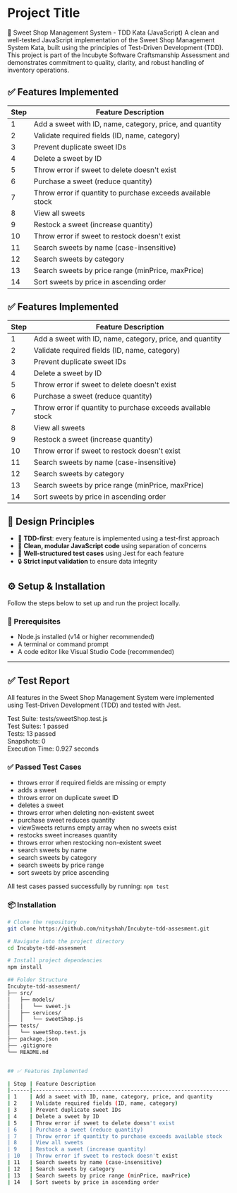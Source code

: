 
# Project Title

🍭 Sweet Shop Management System - TDD Kata (JavaScript)
A clean and well-tested JavaScript implementation of the Sweet Shop Management System Kata, built using the principles of Test-Driven Development (TDD).
This project is part of the Incubyte Software Craftsmanship Assessment and demonstrates commitment to quality, clarity, and robust handling of inventory operations.





## ✅ Features Implemented

| Step | Feature Description                                                   |
|------|------------------------------------------------------------------------|
| 1    | Add a sweet with ID, name, category, price, and quantity              |
| 2    | Validate required fields (ID, name, category)                         |
| 3    | Prevent duplicate sweet IDs                                           |
| 4    | Delete a sweet by ID                                                  |
| 5    | Throw error if sweet to delete doesn't exist                          |
| 6    | Purchase a sweet (reduce quantity)                                    |
| 7    | Throw error if quantity to purchase exceeds available stock           |
| 8    | View all sweets                                                       |
| 9    | Restock a sweet (increase quantity)                                   |
| 10   | Throw error if sweet to restock doesn't exist                         |
| 11   | Search sweets by name (case-insensitive)                              |
| 12   | Search sweets by category                                             |
| 13   | Search sweets by price range (minPrice, maxPrice)                     |
| 14   | Sort sweets by price in ascending order                               |


## ✅ Features Implemented

| Step | Feature Description                                                   |
|------|------------------------------------------------------------------------|
| 1    | Add a sweet with ID, name, category, price, and quantity              |
| 2    | Validate required fields (ID, name, category)                         |
| 3    | Prevent duplicate sweet IDs                                           |
| 4    | Delete a sweet by ID                                                  |
| 5    | Throw error if sweet to delete doesn't exist                          |
| 6    | Purchase a sweet (reduce quantity)                                    |
| 7    | Throw error if quantity to purchase exceeds available stock           |
| 8    | View all sweets                                                       |
| 9    | Restock a sweet (increase quantity)                                   |
| 10   | Throw error if sweet to restock doesn't exist                         |
| 11   | Search sweets by name (case-insensitive)                              |
| 12   | Search sweets by category                                             |
| 13   | Search sweets by price range (minPrice, maxPrice)                     |
| 14   | Sort sweets by price in ascending order                               |

## 🧠 Design Principles

- 🧪 **TDD-first**: every feature is implemented using a test-first approach
- 🧼 **Clean, modular JavaScript code** using separation of concerns
- 🧾 **Well-structured test cases** using Jest for each feature
- 🔒 **Strict input validation** to ensure data integrity 


## ⚙️ Setup & Installation

Follow the steps below to set up and run the project locally.

### 🔧 Prerequisites

- Node.js installed (v14 or higher recommended)
- A terminal or command prompt
- A code editor like Visual Studio Code (recommended)

---
## ✅ Test Report

All features in the Sweet Shop Management System were implemented using Test-Driven Development (TDD) and tested with Jest.

Test Suite: tests/sweetShop.test.js  
Test Suites: 1 passed  
Tests: 13 passed  
Snapshots: 0  
Execution Time: 0.927 seconds

### ✅ Passed Test Cases

- throws error if required fields are missing or empty  
- adds a sweet  
- throws error on duplicate sweet ID  
- deletes a sweet  
- throws error when deleting non-existent sweet  
- purchase sweet reduces quantity  
- viewSweets returns empty array when no sweets exist  
- restocks sweet increases quantity  
- throws error when restocking non-existent sweet  
- search sweets by name  
- search sweets by category  
- search sweets by price range  
- sort sweets by price ascending

All test cases passed successfully by running: `npm test`




### 📦 Installation

```bash
# Clone the repository
git clone https://github.com/nityshah/Incubyte-tdd-assesment.git

# Navigate into the project directory
cd Incubyte-tdd-assesment

# Install project dependencies
npm install

## Folder Structure
Incubyte-tdd-assesment/
├── src/
│   ├── models/
│   │   └── sweet.js
│   ├── services/
│   │   └── sweetShop.js
├── tests/
│   └── sweetShop.test.js
├── package.json
├── .gitignore
└── README.md


## ✅ Features Implemented

| Step | Feature Description                                                   |
|------|------------------------------------------------------------------------|
| 1    | Add a sweet with ID, name, category, price, and quantity              |
| 2    | Validate required fields (ID, name, category)                         |
| 3    | Prevent duplicate sweet IDs                                           |
| 4    | Delete a sweet by ID                                                  |
| 5    | Throw error if sweet to delete doesn't exist                          |
| 6    | Purchase a sweet (reduce quantity)                                    |
| 7    | Throw error if quantity to purchase exceeds available stock           |
| 8    | View all sweets                                                       |
| 9    | Restock a sweet (increase quantity)                                   |
| 10   | Throw error if sweet to restock doesn't exist                         |
| 11   | Search sweets by name (case-insensitive)                              |
| 12   | Search sweets by category                                             |
| 13   | Search sweets by price range (minPrice, maxPrice)                     |
| 14   | Sort sweets by price in ascending order                               |
